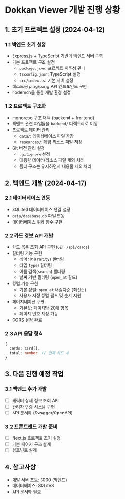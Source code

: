 # Dokkan Viewer 개발 진행 상황

## 1. 초기 프로젝트 설정 (2024-04-12)

### 1.1 백엔드 초기 설정
- Express.js + TypeScript 기반의 백엔드 서버 구축
- 기본 프로젝트 구조 설정
  - `package.json`: 프로젝트 의존성 관리
  - `tsconfig.json`: TypeScript 설정
  - `src/index.ts`: 기본 서버 설정
- 테스트용 ping/pong API 엔드포인트 구현
- nodemon을 통한 개발 환경 설정

### 1.2 프로젝트 구조화
- monorepo 구조 채택 (backend + frontend)
- 백엔드 관련 파일들을 `backend/` 디렉토리로 이동
- 프로젝트 데이터 관리
  - `data/`: 데이터베이스 파일 저장
  - `resources/`: 게임 리소스 파일 저장
- Git 버전 관리 설정
  - `.gitignore` 설정
  - 대용량 데이터/리소스 파일 제외 처리
  - 폴더 구조는 유지하면서 내용물 제외 처리

## 2. 백엔드 개발 (2024-04-17)

### 2.1 데이터베이스 연동
- SQLite3 데이터베이스 연결 설정
- `data/database.db` 파일 연동
- 데이터베이스 쿼리 함수 구현

### 2.2 카드 정보 API 개발
- 카드 목록 조회 API 구현 (`GET /api/cards`)
- 필터링 기능 구현
  - 레어리티(`rarity`) 필터링
  - 타입(`type`) 필터링
  - 이름 검색(`search`) 필터링
  - 날짜 기반 필터링 (`open_at` 필드)
- 정렬 기능 구현
  - 기본 정렬: `open_at` 내림차순 (최신순)
  - 사용자 지정 정렬 필드 및 순서 지원
- 페이지네이션 구현
  - 기본값: 페이지당 20개 항목
  - 페이지 번호 지정 가능
- CORS 설정 완료

### 2.3 API 응답 형식
```typescript
{
  cards: Card[],
  total: number  // 전체 카드 수
}
```

## 3. 다음 진행 예정 작업

### 3.1 백엔드 추가 개발
- [ ] 캐릭터 상세 정보 조회 API
- [ ] 관리자 인증 시스템 구현
- [ ] API 문서화 (Swagger/OpenAPI)

### 3.2 프론트엔드 개발 준비
- [ ] Next.js 프로젝트 초기 설정
- [ ] 기본 페이지 구조 설계
- [ ] 컴포넌트 설계

## 4. 참고사항
- 개발 서버 포트: 3000 (백엔드)
- 데이터베이스: SQLite3
- API 문서화 필요
